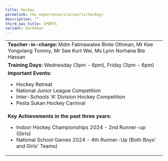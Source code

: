 ```yaml
---
title: Hockey
permalink: /mi-experience/cca/sports/hockey/
description: ""
third_nav_title: SPORTS
variant: markdown
---
```

<table border="0" cellspacing="0" cellpadding="0">
<tbody>
<tr>
<td width="616"><strong>Teacher-in-charge:&nbsp;</strong>Mdm Fatmawatee Binte Othman, Mr Kee Yongxiang Tommy, Mr See Kurt Wei, Ms Lynn Norhana Bte Hassan</td>
</tr>
<tr>
<td width="616"><strong>Training Days:&nbsp;</strong>Wednesday (3pm -  6pm), Friday (3pm -  6pm)</td>
</tr>
<tr>
<td width="616"><strong>Important Events:</strong><br>
<ul>
	<li>Hockey Retreat</li>
	<li>National Junior League Competition</li>
	<li>Inter-Schools 'A' Division Hockey Competition</li>
	<li>Pesta Sukan Hockey Carnival</li>
</ul>
</td>
</tr>
<tr>
<td width="616"><strong>Key Achievements in the past three years:</strong><br>
<div>
<div>
<ul>
<li>Indoor Hockey Championships 2024 - 2nd Runner-up (Girls)</li>
<li>National School Games 2024 - 4th Runner-Up (Both Boys' and Girls' Teams)</li>
</ul>
</div>
</div>
</td>
</tr>
</tbody>
</table>